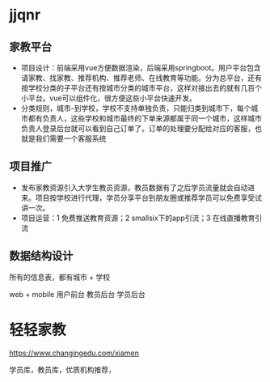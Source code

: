 # jjqnr

## 家教平台
* 项目设计：前端采用vue方便数据渲染，后端采用springboot。用户平台包含 请家教、找家教、推荐机构、推荐老师、在线教育等功能。分为总平台，还有按学校分类的子平台还有按城市分类的城市平台，这样对接出去的就有几百个小平台。vue可以组件化，很方便这些小平台快速开发。
* 分类规则，城市-到学校，学校不支持单独负责，只能归类到城市下，每个城市都有负责人，这些学校和城市最终的下单来源都属于同一个城市，这样城市负责人登录后台就可以看到自己订单了。订单的处理要分配给对应的客服，也就是我们需要一个客服系统

## 项目推广
* 发布家教资源引入大学生教员资源，教员数据有了之后学员流量就会自动进来。项目按学校进行代理，学员分享平台到朋友圈或推荐学员可以免费享受试讲一次。
* 项目运营：1 免费推送教育资源；2 smallsix下的app引流；3 在线直播教育引流

## 数据结构设计
所有的信息表，都有城市 + 学校

web + mobile
用户前台
教员后台
学员后台

# 轻轻家教
https://www.changingedu.com/xiamen

学员库，教员库，优质机构推荐，
